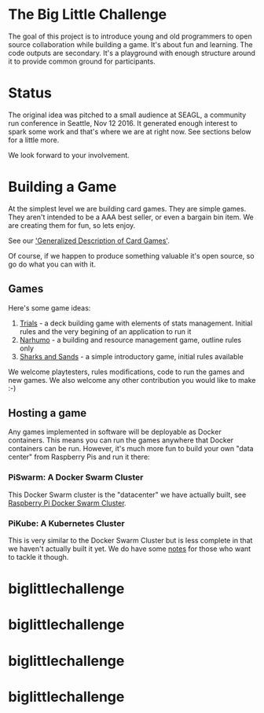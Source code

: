 # The Big Little Challenge

The goal of this project is to introduce young and old programmers to
open source collaboration while building a game. It's about fun and
learning. The code outputs are secondary. It's a playground with
enough structure around it to provide common ground for participants.

# Status

The original idea was pitched to a small audience at SEAGL, a community run conference
in Seattle, Nov 12 2016. It generated enough interest to spark some work and that's 
where we are at right now. See sections below for a little more.

We look forward to your involvement.


# Building a Game

At the simplest level we are building card games. They are simple
games. They aren't intended to be a AAA best seller, or even a bargain
bin item. We are creating them for fun, so lets enjoy. 

See our ['Generalized Description of Card Games'](../../wiki/Card-Game-Treatise).

Of course, if we happen to produce something valuable it's open
source, so go do what you can with it.

## Games

Here's some game ideas:

1. [Trials](docs/trials/intro.md) - a deck building game with elements of stats management. Initial rules and the very begining of an application to run it
2. [Narhumo](../../wiki/Narhumo-Rules) - a building and resource management game, outline rules only
3. [Sharks and Sands](../../wiki/Hen-Game::Sharks-and-Sands) - a simple introductory game, initial rules available
	
We welcome playtesters, rules modifications, code to run the games and new games. We also welcome any other contribution you would like to make :-)

## Hosting a game

Any games implemented in software will be deployable as Docker containers. This means you can run the games
anywhere that Docker containers can be run. However, it's much more
fun to build your own "data center" from Raspberry Pis and run it there:

### PiSwarm: A Docker Swarm Cluster

This Docker Swarm cluster is the "datacenter" we have actually built, see [Raspberry Pi
Docker Swarm Cluster](docs/pi/piswarm.md).

### PiKube: A Kubernetes Cluster

This is very similar to the Docker Swarm Cluster but is less complete in that we haven't actually built it yet. We do have some [notes](docs/pi/pikube.md) for those who want to tackle it though.
# biglittlechallenge
# biglittlechallenge
# biglittlechallenge
# biglittlechallenge
